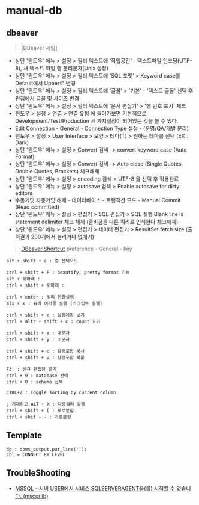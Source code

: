 # manual-db

## dbeaver
> [DBeaver 세팅]
- 상단 '윈도우' 메뉴 > 설정 > 필터 텍스트에 '작업공간' - 텍스트파일 인코딩(UTF-8), 새 텍스트 파일 행 분리문자(Unix 설정)
- 상단 '윈도우' 메뉴 > 설정 > 필터 텍스트에 'SQL 포맷' > Keyword case를 Default에서 Upper로 변경
- 상단 '윈도우' 메뉴 > 설정 > 필터 텍스트에 '글꼴' > '기본' - '텍스트 글꼴' 선택 후 편집에서 글꼴 및 사이즈 변경
- 상단 '윈도우' 메뉴 > 설정 > 필터 텍스트에 '문서 편집기' > '행 번호 표시' 체크
- 윈도우 > 설정 > 연결 > 연결 유형 에 들어가보면 기본적으로 Development/Test/Production 세 가지설정이 되어있는 것을 볼 수 있다.
- Edit Connection - General - Connection Type 설정 - (운영/QA/개발 분리)
- 윈도우 > 설정 > User Interface > 모양 > 테마(T) > 원하는 테마를 선택 (EX : Dark)
- 상단 '윈도우' 메뉴 > 설정 > Convert 검색 -> convert keyword case (Auto Format)
- 상단 '윈도우' 메뉴 > 설정 > Convert 검색 -> Auto close (Single Quotes, Double Quotes, Brackets) 체크해제
- 상단 '윈도우' 메뉴 > 설정 > encoding 검색 > UTF-8 을 선택 후 적용완료
- 상단 '윈도우' 메뉴 > 설정 > autosave 검색 > Enable autosave for dirty editors
- 수동커밋 자동커밋 해제 - 데이터베이스 - 트랜잭션 모드 - Manual Commit (Read committed) 
- 상단 '윈도우' 메뉴 > 설정 > 편집기 > SQL 편집기 > SQL 실행
Blank line is statement delimiter 체크 해제 (줄바꿈을 다른 쿼리로 인식한다 체크해제)
- 상단 '윈도우' 메뉴 > 설정 > 편집기 > 데이터 편집기 > ResultSet fetch size (출력결과 200개에서 늘리거나 없애기)

> [DBeaver Shortcut](https://dbeaver.com/docs/wiki/Shortcuts/)
> preference - General - key
```
alt + shift + a : 열 선택모드

ctrl + shift + F : beautify, pretty format 기능
alt + 위아래 :
ctrl + shift + 위아래 :

ctrl + enter : 쿼리 한줄실행
alx + x : 쿼리 여러줄 실행 (스크립트 실행)

ctrl + shift + e : 실행계획 보기
ctrl + altr + shift + c : count 표기

ctrl + shift + x : 대문자
ctrl + shift + y : 소문자

ctrl + shift + c : 칼럼포함 복사
ctrl + shift + v : 칼럼포함 복붙

F3  : 신규 편집창 열기
ctrl + 9 : database 선택
ctrl + 0 : scheme 선택

CTRL+2 : Toggle sorting by current column

; 기재하고 ALT + X : 다중쿼리 실행
ctrl + shift + [ : 세로분할
ctrl + shit + - : 가로분할
```

## Template
```
dp : dbms_output.put_line('');
cbl = CONNECT BY LEVEL
```

## TroubleShooting
- [MSSQL - 서버 USER에서 서비스 SQLSERVERAGENT을(를) 시작할 수 없습니다. (mscorlib)](https://blog.naver.com/jogilsang/221993309350)


